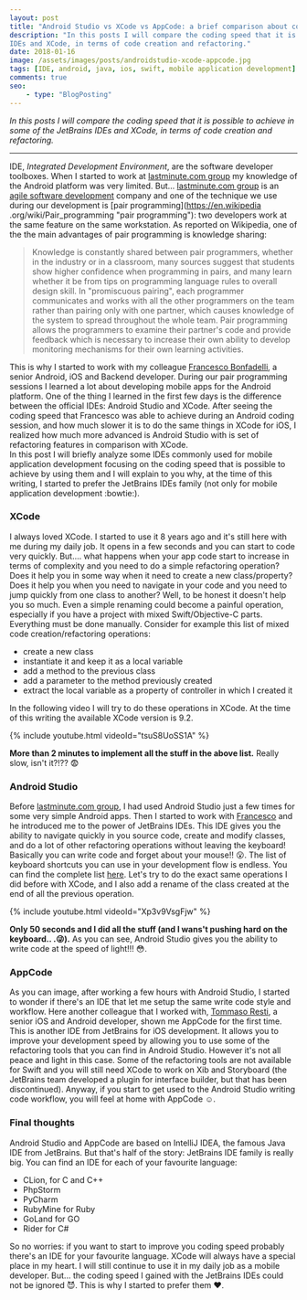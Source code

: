 ```yaml
---
layout: post
title: "Android Studio vs XCode vs AppCode: a brief comparison about coding speed."
description: "In this posts I will compare the coding speed that it is possible to achieve in some of the JetBrains 
IDEs and XCode, in terms of code creation and refactoring."
date: 2018-01-16
image: /assets/images/posts/androidstudio-xcode-appcode.jpg
tags: [IDE, android, java, ios, swift, mobile application development]
comments: true
seo:
    - type: "BlogPosting"
---
```


*In this posts I will compare the coding speed that it is possible to achieve in some of the JetBrains 
 IDEs and XCode, in terms of code creation and refactoring.*

---

IDE, *Integrated Development Environment*, are the software developer toolboxes. When I started to work at 
[lastminute.com group](http://www.lastminutegroup.com "lastminute.com group") my knowledge 
of the Android platform was very limited. But... [lastminute.com group](http://www.lastminutegroup.com "lastminute.com group") 
is an [agile software development](https://en.wikipedia.org/wiki/Agile_software_development "agile software development") company 
and one of the technique we use during our development is [pair programming](https://en.wikipedia
.org/wiki/Pair_programming "pair programming"): two developers work at the same feature on the same workstation. 
As reported on Wikipedia, one of the the main advantages of pair programming is knowledge sharing:
 
 >Knowledge is constantly shared between pair programmers, whether in the industry or in a classroom, many sources 
 suggest that students show higher confidence when programming in pairs, and many learn whether it be from tips on 
 programming language rules to overall design skill. In "promiscuous pairing", each programmer communicates and 
 works with all the other programmers on the team rather than pairing only with one partner, which causes knowledge 
 of the system to spread throughout the whole team. Pair programming allows the programmers to examine their 
 partner's code and provide feedback which is necessary to increase their own ability to develop monitoring 
 mechanisms for their own learning activities.

This is why I started to work with my colleague [Francesco Bonfadelli](https://www.linkedin.com/in/fbonfadelli/ 
"Francesco Bonfadelli"), a senior Android, iOS and Backend developer. During our pair programming sessions I learned a 
lot about developing mobile apps for the Android platform. One of the thing I learned in the first few days is the 
difference between the official IDEs: Android Studio and XCode. After seeing the coding speed that Francesco was 
able to achieve during an Android coding session, and how much slower it is to do the same things
 in XCode for iOS, I realized how much more advanced is Android Studio with is set of refactoring features in 
 comparison with XCode.  
In this post I will briefly analyze some IDEs commonly used for mobile application development focusing on the 
coding speed that is possible to achieve by using them and I will explain to you why, at the
 time of this writing, I started to prefer the JetBrains IDEs family (not only for mobile application development 
 :bowtie:).

### XCode
I always loved XCode. I started to use it 8 years ago and it's still here with me during my daily job. It opens in a 
few seconds and you can start to code very quickly. But.... what happens when your app code start to increase in terms 
of complexity and you need to do a simple refactoring operation? Does it help you in some way when it need to create 
a new class/property? Does it help you when you need to navigate in your code and you need to jump quickly from one 
class to another? Well, to be honest it doesn't help you so much. Even a simple renaming could become a painful 
operation, especially if you have a project with mixed Swift/Objective-C parts. Everything must be done manually. 
Consider for example this list of mixed code creation/refactoring operations:

 * create a new class
 * instantiate it and keep it as a local variable 
 * add a method to the previous class
 * add a parameter to the method previously created
 * extract the local variable as a property of controller in which I created it
 
In the following video I will try to do these operations in XCode. At the time of this writing the available XCode 
version is 9.2.

{% include youtube.html videoId="tsuS8UoSS1A" %}

**More than 2 minutes to implement all the stuff in the above list.**
Really slow, isn't it?!?? :fearful:

### Android Studio
Before [lastminute.com group](http://www.lastminutegroup.com "lastminute.com group"), I had used Android Studio just 
a few times for some very simple Android apps. Then I started to work with [Francesco](https://www.linkedin.com/in/fbonfadelli/ "Francesco Bonfadelli") 
and he introduced me to the power of JetBrains IDEs. This IDE gives you the ability to navigate quickly in you source
 code, create and modify classes, and do a lot of other refactoring operations without leaving the keyboard! 
 Basically you can write code and forget about your mouse!! :open_mouth:. The list of keyboard shortcuts you 
 can use in your development flow is endless. You can find the complete list [here](https://developer.android.com/studio/intro/keyboard-shortcuts.html "Android studio keyboard shortcut"). 
Let's try to do the exact same operations I did before with XCode, and I also add a rename of the class created at 
the end of all the previous operation.

{% include youtube.html videoId="Xp3v9VsgFjw" %}

**Only 50 seconds and I did all the stuff (and I wans't pushing hard on the keyboard..
.:stuck_out_tongue_winking_eye:).**
As you can see, Android Studio gives you the ability to write code at the speed of light!!! :flushed:.

### AppCode
As you can image, after working a few hours with Android Studio, I started to wonder if there's an IDE that let me 
setup the same write code style and workflow. Here another colleague that I worked with, [Tommaso Resti](https://www.linkedin.com/in/tommaso-resti-0ab5285a/ "Tommaso Resti"),
a senior iOS and Android developer, shown me AppCode for the first time. This is another IDE from JetBrains for iOS 
development. It allows you to improve your development speed by allowing you to use some of the refactoring tools 
that you can find in Android Studio. However it's not all peace and light in this case. Some of the refactoring tools
 are not available for Swift and you will still need XCode to work on Xib and Storyboard (the JetBrains team 
 developed a plugin for interface builder, but that has been discontinued). 
 Anyway, if you start to get used to the Android Studio writing code workflow, you will feel at home with AppCode :relaxed:.

### Final thoughts 
Android Studio and AppCode are based on IntelliJ IDEA, the famous Java IDE from JetBrains. But that's half of 
the story: JetBrains IDE family is really big.
 You can find an IDE for each of your favourite language:
 * CLion, for C and C++
 * PhpStorm
 * PyCharm
 * RubyMine for Ruby
 * GoLand for GO
 * Rider for C#
 
So no worries: if you want to start to improve you coding speed probably there's an IDE for your favourite language. 
XCode will always have a special place in my heart. I will still continue to use it in my daily job as a mobile 
developer. But... the coding speed I gained with the JetBrains IDEs could not be ignored :smiling_imp:. This is why I 
started to prefer them :heart:. 